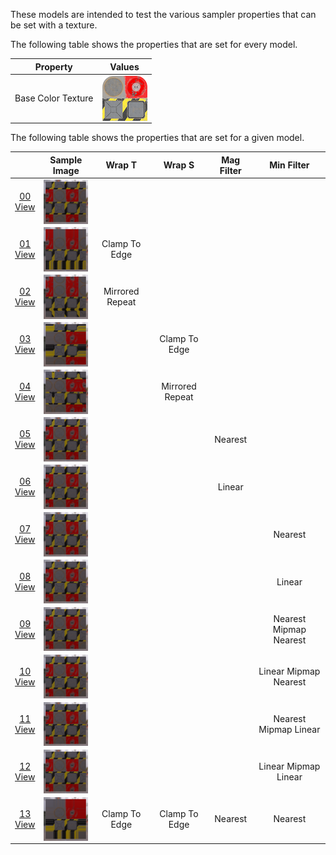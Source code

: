 These models are intended to test the various sampler properties that can be set with a texture.  

The following table shows the properties that are set for every model.  

| Property | **Values** |
| :---: | :---: |
| Base Color Texture | [<img src="Figures/Thumbnails/BaseColor_Plane.png" align="middle">](Figures/Textures/BaseColor_Plane.png) |

 
The following table shows the properties that are set for a given model.  

|   | Sample Image | Wrap T | Wrap S | Mag Filter | Min Filter |
| :---: | :---: | :---: | :---: | :---: | :---: |
| [00](Texture_Sampler_00.gltf)<br>[View](https://bghgary.github.io/glTF-Assets-Viewer/?folder=16&model=0) | [<img src="Figures/Thumbnails/Texture_Sampler_00.png" align="middle">](Figures/SampleImages/Texture_Sampler_00.png) |   |   |   |   |
| [01](Texture_Sampler_01.gltf)<br>[View](https://bghgary.github.io/glTF-Assets-Viewer/?folder=16&model=1) | [<img src="Figures/Thumbnails/Texture_Sampler_01.png" align="middle">](Figures/SampleImages/Texture_Sampler_01.png) | Clamp To Edge |   |   |   |
| [02](Texture_Sampler_02.gltf)<br>[View](https://bghgary.github.io/glTF-Assets-Viewer/?folder=16&model=2) | [<img src="Figures/Thumbnails/Texture_Sampler_02.png" align="middle">](Figures/SampleImages/Texture_Sampler_02.png) | Mirrored Repeat |   |   |   |
| [03](Texture_Sampler_03.gltf)<br>[View](https://bghgary.github.io/glTF-Assets-Viewer/?folder=16&model=3) | [<img src="Figures/Thumbnails/Texture_Sampler_03.png" align="middle">](Figures/SampleImages/Texture_Sampler_03.png) |   | Clamp To Edge |   |   |
| [04](Texture_Sampler_04.gltf)<br>[View](https://bghgary.github.io/glTF-Assets-Viewer/?folder=16&model=4) | [<img src="Figures/Thumbnails/Texture_Sampler_04.png" align="middle">](Figures/SampleImages/Texture_Sampler_04.png) |   | Mirrored Repeat |   |   |
| [05](Texture_Sampler_05.gltf)<br>[View](https://bghgary.github.io/glTF-Assets-Viewer/?folder=16&model=5) | [<img src="Figures/Thumbnails/Texture_Sampler_05.png" align="middle">](Figures/SampleImages/Texture_Sampler_05.png) |   |   | Nearest |   |
| [06](Texture_Sampler_06.gltf)<br>[View](https://bghgary.github.io/glTF-Assets-Viewer/?folder=16&model=6) | [<img src="Figures/Thumbnails/Texture_Sampler_06.png" align="middle">](Figures/SampleImages/Texture_Sampler_06.png) |   |   | Linear |   |
| [07](Texture_Sampler_07.gltf)<br>[View](https://bghgary.github.io/glTF-Assets-Viewer/?folder=16&model=7) | [<img src="Figures/Thumbnails/Texture_Sampler_07.png" align="middle">](Figures/SampleImages/Texture_Sampler_07.png) |   |   |   | Nearest |
| [08](Texture_Sampler_08.gltf)<br>[View](https://bghgary.github.io/glTF-Assets-Viewer/?folder=16&model=8) | [<img src="Figures/Thumbnails/Texture_Sampler_08.png" align="middle">](Figures/SampleImages/Texture_Sampler_08.png) |   |   |   | Linear |
| [09](Texture_Sampler_09.gltf)<br>[View](https://bghgary.github.io/glTF-Assets-Viewer/?folder=16&model=9) | [<img src="Figures/Thumbnails/Texture_Sampler_09.png" align="middle">](Figures/SampleImages/Texture_Sampler_09.png) |   |   |   | Nearest Mipmap Nearest |
| [10](Texture_Sampler_10.gltf)<br>[View](https://bghgary.github.io/glTF-Assets-Viewer/?folder=16&model=10) | [<img src="Figures/Thumbnails/Texture_Sampler_10.png" align="middle">](Figures/SampleImages/Texture_Sampler_10.png) |   |   |   | Linear Mipmap Nearest |
| [11](Texture_Sampler_11.gltf)<br>[View](https://bghgary.github.io/glTF-Assets-Viewer/?folder=16&model=11) | [<img src="Figures/Thumbnails/Texture_Sampler_11.png" align="middle">](Figures/SampleImages/Texture_Sampler_11.png) |   |   |   | Nearest Mipmap Linear |
| [12](Texture_Sampler_12.gltf)<br>[View](https://bghgary.github.io/glTF-Assets-Viewer/?folder=16&model=12) | [<img src="Figures/Thumbnails/Texture_Sampler_12.png" align="middle">](Figures/SampleImages/Texture_Sampler_12.png) |   |   |   | Linear Mipmap Linear |
| [13](Texture_Sampler_13.gltf)<br>[View](https://bghgary.github.io/glTF-Assets-Viewer/?folder=16&model=13) | [<img src="Figures/Thumbnails/Texture_Sampler_13.png" align="middle">](Figures/SampleImages/Texture_Sampler_13.png) | Clamp To Edge | Clamp To Edge | Nearest | Nearest |
 
